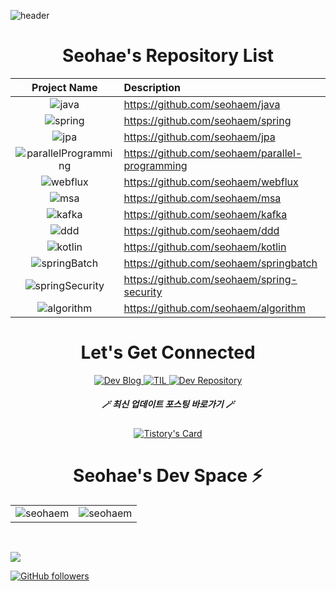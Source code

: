 ![header](https://capsule-render.vercel.app/api?type=soft&color=auto&height=150&section=header&text=kimseohae&fontSize=70&animation=twinkling)

<div align="center">
<h1 align="center">Seohae's Repository List</h1>

| Project Name      | Description | 
| :---:        |    :----   |  
|  <img alt="java" src="https://img.shields.io/badge/java-%23ED8B00.svg?&style=for-the-badge&logo=java&logoColor=white" />| https://github.com/seohaem/java 
| <img alt="spring" src="https://img.shields.io/badge/spring-6DB33F.svg?&style=for-the-badge&logo=spring&logoColor=white" /> | https://github.com/seohaem/spring 
| <img alt="jpa" src="https://img.shields.io/badge/jpa-6DB33F.svg?&style=for-the-badge&logo=spring&logoColor=white" /> | https://github.com/seohaem/jpa 
| <img alt="parallelProgramming " src="https://img.shields.io/badge/parallelProgramming-%23ED8B00.svg?&style=for-the-badge&logo=spring&logoColor=white" /> | https://github.com/seohaem/parallel-programming 
| <img alt="webflux" src="https://img.shields.io/badge/webflux-6DB33F.svg?&style=for-the-badge&logo=spring&logoColor=white" /> | https://github.com/seohaem/webflux 
| <img alt="msa" src="https://img.shields.io/badge/msa-6DB33F.svg?&style=for-the-badge&logo=spring&logoColor=white" /> | https://github.com/seohaem/msa 
| <img alt="kafka" src="https://img.shields.io/badge/kafka-231F20.svg?&style=for-the-badge&logo=spring&logoColor=white" /> | https://github.com/seohaem/kafka
| <img alt="ddd" src="https://img.shields.io/badge/ddd-6DB33F.svg?&style=for-the-badge&logo=spring&logoColor=white" /> | https://github.com/seohaem/ddd 
| <img alt="kotlin" src="https://img.shields.io/badge/kotlin-7F52FF.svg?&style=for-the-badge&logo=spring&logoColor=white" /> | https://github.com/seohaem/kotlin 
| <img alt="springBatch" src="https://img.shields.io/badge/springBatch-6DB33F.svg?&style=for-the-badge&logo=spring&logoColor=white" /> | https://github.com/seohaem/springbatch 
| <img alt="springSecurity" src="https://img.shields.io/badge/springSecurity-6DB33F.svg?&style=for-the-badge&logo=spring&logoColor=white" /> | https://github.com/seohaem/spring-security 
| <img alt="algorithm" src="https://img.shields.io/badge/algorithm-00BCB4.svg?&style=for-the-badge&logo=spring&logoColor=white" />| https://github.com/seohaem/algorithm

<h1 align="center">Let's Get Connected</h1>

  <a href="https://devfunny.tistory.com/">
    <img alt=" Dev Blog" src="https://img.shields.io/badge/Dev Blog-7289DA?style=for-the-badge&logo=Dev Blog&logoColor=white">
  </a>
  <a href="https://github.com/seohaem/TIL">
    <img alt=" TIL" src="https://img.shields.io/badge/TIL-2CA5E0?style=for-the-badge&logo=TIL&logoColor=white">
  </a>
  <a href="https://github.com/seohaem?tab=repositories" target="_blank">
    <img alt="Dev Repository" src="https://img.shields.io/badge/Dev Repository%20-%230077B5.svg?&style=for-the-badge&logo=Dev Repository&logoColor=white" />
  </a>  
  </span>
  
  <h5 align="center">🪄 최신 업데이트 포스팅 바로가기 🪄</h5>
  
  [![Tistory's Card](https://github-readme-tistory-card.vercel.app/api?name=devfunny)](https://devfunny.tistory.com)

  <span>
    <h1>Seohae's Dev Space ⚡</h1>
    <table>
      <tr>
        <td>
          <img src="https://github-readme-stats.vercel.app/api?username=seohaem&include_all_commits=true&count_private=true&show_icons=true&line_height=20&title_color=7A7ADB&icon_color=2234AE&text_color=D3D3D3&bg_color=0,000000,130F40" alt="seohaem" />
        <td>
          <img align="center" src="https://github-readme-streak-stats.herokuapp.com/?user=seohaem&theme=dark" alt="seohaem" />
        </td>
      </tr>
    </table>
</div>

<br />

<p align="left">
  <a href="https://hits.seeyoufarm.com"><img src="https://hits.seeyoufarm.com/api/count/incr/badge.svg?url=https%3A%2F%2Fgithub.com%2Fseohaem&count_bg=%23ED6DA3&title_bg=%2386757E&icon=github.svg&icon_color=%23E1DEDE&title=hits&edge_flat=false"/></a>
</p>

<div align="left">
  
[![GitHub followers](https://img.shields.io/github/followers/seohaem.svg?style=social&label=Follow)](https://github.com/seohaem?tab=followers)
  
</div>
